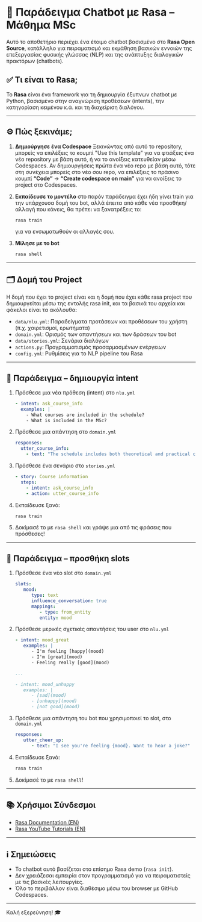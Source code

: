 # 🤖 Παράδειγμα Chatbot με Rasa – Μάθημα MSc

Αυτό το αποθετήριο περιέχει ένα έτοιμο chatbot βασισμένο στο **Rasa Open Source**, κατάλληλο για πειραματισμό και εκμάθηση βασικών εννοιών της επεξεργασίας φυσικής γλώσσας (NLP) και της ανάπτυξης διαλογικών πρακτόρων (chatbots).

## ✅ Τι είναι το Rasa;

Το **Rasa** είναι ένα framework για τη δημιουργία έξυπνων chatbot με Python, βασισμένο στην αναγνώριση προθέσεων (intents), την κατηγορίαση κειμένου κ.ά. και τη διαχείριση διαλόγου.

---

## ⚙️ Πώς ξεκινάμε;

1. **Δημιούργησε ένα Codespace**
   Ξεκινώντας από αυτό το repository, μπορείς να επιλέξεις το κουμπί "Use this template" για να φτιάξεις ένα νέο repository με βάση αυτό, ή να το ανοίξεις κατευθείαν μέσω Codespaces. Αν δημιουργήσεις πρώτα ένα νέο repo με βάση αυτό, τότε στη συνέχεια μπορείς στο νέο σου repo, να επιλέξεις το πράσινο κουμπί **“Code”** → **“Create codespace on main”** για να ανοίξεις το project στο Codespaces.

3. **Εκπαίδευσε το μοντέλο**
   στο παρόν παράδειγμα έχει ήδη γίνει train για την υπάρχουσα δομή του bot, αλλά έπειτα από κάθε νέα προσθήκη/αλλαγή που κάνεις, θα πρέπει να ξανατρέξεις το:
   ```bash
   rasa train
   ```
   για να ενσωματωθούν οι αλλαγές σου.

5. **Μίλησε με το bot**
   ```bash
   rasa shell
   ```

---

## 🗂️ Δομή του Project

Η δομή που έχει το project είναι και η δομή που έχει κάθε rasa project που δημιουργείται μέσω της εντολής rasa init, και τα βασικά του αρχεία και φάκελοι είναι τα ακόλουθα:

- `data/nlu.yml`: Παραδείγματα προτάσεων και προθέσεων του χρήστη (π.χ. χαιρετισμοί, ερωτήματα)
- `domain.yml`: Ορισμός των απαντήσεων και των δράσεων του bot
- `data/stories.yml`: Σενάρια διαλόγων
- `actions.py`: Προγραμματισμός προσαρμοσμένων ενέργειων
- `config.yml`: Ρυθμίσεις για το NLP pipeline του Rasa

---

## 🧚 Παράδειγμα – δημιουργία intent

1. Πρόσθεσε μια νέα πρόθεση (intent) στο `nlu.yml`  
   ```yaml
   - intent: ask_course_info
     examples: |
       - What courses are included in the schedule?
       - What is included in the MSc?
   ```

2. Πρόσθεσε μια απάντηση στο `domain.yml`  
   ```yaml
   responses:
     utter_course_info:
       - text: "The schedule includes both theoretical and practical courses regarding Artificial Intelligence and its applications in eduational settings."
   ```

3. Πρόσθεσε ένα σενάριο στο `stories.yml`  
   ```yaml
   - story: Course information
     steps:
       - intent: ask_course_info
       - action: utter_course_info
   ```

4. Εκπαίδευσε ξανά:
   ```bash
   rasa train
   ```

5. Δοκίμασέ το με `rasa shell` και γράψε μια από τις φράσεις που πρόσθεσες!

---

## 🧚 Παράδειγμα – προσθήκη slots

1. Πρόσθεσε ένα νέο slot στο `domain.yml`  
   ```yaml
   slots:
      mood:
         type: text
         influence_conversation: true
         mappings:
            - type: from_entity
            entity: mood
   ```

2. Πρόσθεσε μερικές σχετικές απαντήσεις του user στο `nlu.yml`  
   ```yaml
   - intent: mood_great
      examples: |
         - I'm feeling [happy](mood)
         - I'm [great](mood)
         - Feeling really [good](mood)
   
   ...

   - intent: mood_unhappy
      examples: |
         - [sad](mood)
         - [unhappy](mood)
         - [not good](mood)
   ```

3. Πρόσθεσε μια απάντηση του bot που χρησιμοποιεί το slot, στο `domain.yml`  
   ```yaml
   responses:
      utter_cheer_up:
         - text: "I see you're feeling {mood}. Want to hear a joke?"
   ```

4. Εκπαίδευσε ξανά:
   ```bash
   rasa train
   ```

5. Δοκίμασέ το με `rasa shell`!

---

## 📚 Χρήσιμοι Σύνδεσμοι

- [Rasa Documentation (EN)](https://legacy-docs-oss.rasa.com/docs/rasa/)
- [Rasa YouTube Tutorials (EN)](https://www.youtube.com/watch?v=Ap62n_YAVZ8&list=PL75e0qA87dlEjGAc9j9v3a5h1mxI2Z9fi)

---

## ℹ️ Σημειώσεις

- Το chatbot αυτό βασίζεται στο επίσημο Rasa demo (`rasa init`).
- Δεν χρειάζεσαι εμπειρία στον προγραμματισμό για να πειραματιστείς με τις βασικές λειτουργίες.
- Όλο το περιβάλλον είναι διαθέσιμο μέσω του browser με GitHub Codespaces.

---

Καλή εξερεύνηση! 🎓

